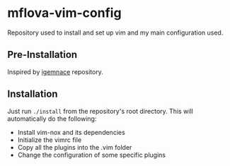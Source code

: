 # mflova-vim-config

Repository used to install and set up vim and my main configuration used.

## Pre-Installation

Inspired by [igemnace][1] repository.

[1]: https://github.com/igemnace/vim-config
## Installation

Just run `./install` from the repository's root directory. This will
automatically do the following:
- Install vim-nox and its dependencies
- Initialize the vimrc file
- Copy all the plugins into the .vim folder
- Change the configuration of some specific plugins
